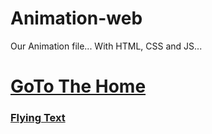 # Animation-web

Our Animation file...
With HTML, CSS and JS...

# [GoTo The Home](https://arif-2005.github.io/Animation-web/)
### [Flying Text](https://arif-2005.github.io/Animation-web/paraFlyingText.html)
